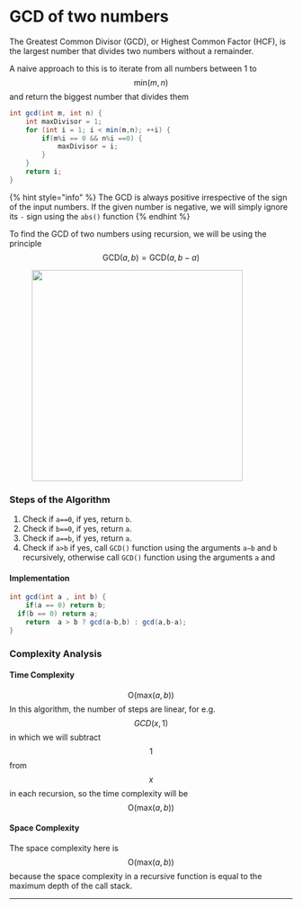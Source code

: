 # GCD of two numbers

The Greatest Common Divisor (GCD), or Highest Common Factor (HCF), is the largest number that divides two numbers without a remainder.



A naive approach to this is to iterate from all numbers between 1 to $$\text{min}(m,n)$$ and return the biggest number that divides them

```java
int gcd(int m, int n) {
	int maxDivisor = 1;
	for (int i = 1; i < min(m,n); ++i) {
		if(m%i == 0 && n%i ==0) {
			maxDivisor = i;	
		}
	}
	return i;
}
```

{% hint style="info" %}
The GCD is always positive irrespective of the sign of the input numbers. If the given number is negative, we will simply ignore its `-` sign using the `abs()` function
{% endhint %}

To find the GCD of two numbers using recursion, we will be using the principle $$\text{GCD}(a,b) = \text{GCD}(a,b−a)$$

<figure><img src="../.gitbook/assets/Screenshot 2024-05-03 at 5.59.35 PM.png" alt="" width="375"><figcaption></figcaption></figure>



### Steps of the Algorithm

1. Check if `a==0`, if yes, return `b`.
2. Check if `b==0`, if yes, return `a`.
3. Check if `a==b`, if yes, return `a`.
4. Check if `a>b` if yes, call `GCD()` function using the arguments `a−b` and `b` recursively, otherwise call `GCD()` function using the arguments `a` and

#### Implementation

```java
int gcd(int a , int b) {
	if(a == 0) return b;
  if(b == 0) return a;
	return  a > b ? gcd(a-b,b) : gcd(a,b-a);
}
```

### **Complexity Analysis**

#### Time Complexity

$$\text{O}(\text{max}(a,b))$$ In this algorithm, the number of steps are linear, for e.g. $$GCD(x,1)$$ in which we will subtract $$1$$ from $$x$$ in each recursion, so the time complexity will be  $$\text{O}(\text{max}(a,b))$$

#### Space Complexity

The space complexity here is $$\text{O}(\text{max}(a,b))$$ because the space complexity in a recursive function is equal to the maximum depth of the call stack.



***

